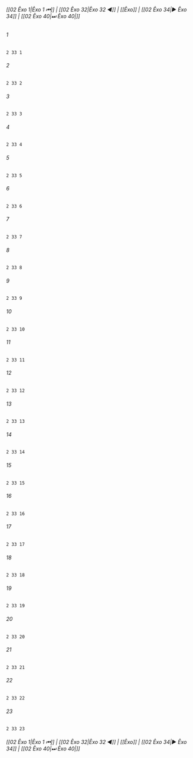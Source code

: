 
###### [[02 Êxo 1|Êxo 1 ⏮]] | [[02 Êxo 32|Êxo 32 ◀]] | [[Êxo]] | [[02 Êxo 34|▶ Êxo 34]] | [[02 Êxo 40|⏭ Êxo 40|]]

###### 1
``` verse
2 33 1 
```
###### 2
``` verse
2 33 2 
```
###### 3
``` verse
2 33 3 
```
###### 4
``` verse
2 33 4 
```
###### 5
``` verse
2 33 5 
```
###### 6
``` verse
2 33 6 
```
###### 7
``` verse
2 33 7 
```
###### 8
``` verse
2 33 8 
```
###### 9
``` verse
2 33 9 
```
###### 10
``` verse
2 33 10 
```
###### 11
``` verse
2 33 11 
```
###### 12
``` verse
2 33 12 
```
###### 13
``` verse
2 33 13 
```
###### 14
``` verse
2 33 14 
```
###### 15
``` verse
2 33 15 
```
###### 16
``` verse
2 33 16 
```
###### 17
``` verse
2 33 17 
```
###### 18
``` verse
2 33 18 
```
###### 19
``` verse
2 33 19 
```
###### 20
``` verse
2 33 20 
```
###### 21
``` verse
2 33 21 
```
###### 22
``` verse
2 33 22 
```
###### 23
``` verse
2 33 23 
```

###### [[02 Êxo 1|Êxo 1 ⏮]] | [[02 Êxo 32|Êxo 32 ◀]] | [[Êxo]] | [[02 Êxo 34|▶ Êxo 34]] | [[02 Êxo 40|⏭ Êxo 40|]]

